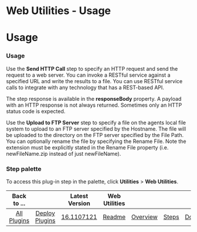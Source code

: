 
Web Utilities - Usage
=====================

# Usage



### Usage




 


Use the **Send HTTP Call** step to specify an HTTP request and send the request to a web server. You 
can invoke a RESTful service against a specified URL and write the results to a file. You can use RESTful service calls 
to integrate with any technology that has a REST-based API.


The step response is available in the **responseBody** 
property. A payload with an HTTP response is not always returned. Sometimes only an HTTP status code is expected.


Use 
the **Upload to FTP Server** step to specify a file on the agents local file system to upload to an FTP server specified
 by the Hostname. The file will be uploaded to the directory on the FTP server specified by the File Path. You can 
optionally rename the file by specifying the Rename File. Note the extension must be explicitly stated in the Rename 
File property (i.e. newFileName.zip instead of just newFileName).



### **Step palette**


To access this plug-in step 
in the palette, click **Utilities** > **Web Utilities**.




|Back to ...||Latest Version|Web Utilities ||||
| :---: | :---: | :---: | :---: | :---: | :---: | :---: |
|[All Plugins](../../index.md)|[Deploy Plugins](../README.md)|[16.1107121](https://raw.githubusercontent.com/UrbanCode/IBM-UCD-PLUGINS/main/files/web-utilities/web-utilities-16.1107121.zip)|[Readme](README.md)|[Overview](overview.md)|[Steps](steps.md)|[Downloads](downloads.md)|
